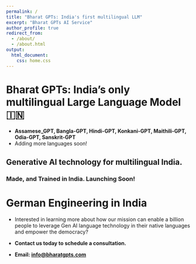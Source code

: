 ```yaml
---
permalink: /
title: "Bharat GPTs: India's first multilingual LLM"
excerpt: "Bharat GPTs AI Service"
author_profile: true
redirect_from: 
  - /about/
  - /about.html
output: 
  html_document:
    css: home.css
---
```


Bharat GPTs: India’s only multilingual Large Language Model 🇮🇳
========

* **Assamese_GPT, Bangla-GPT, Hindi-GPT, Konkani-GPT, Maithili-GPT, Odia-GPT, Sanskrit-GPT**
* Adding more languages soon!

## Generative AI technology for multilingual India.



### Made, and Trained in India. Launching Soon!


German Engineering in India
===

* Interested in learning more about how our mission can enable a billion people to leverage Gen AI language technology in their native languages and empower the democracy? 

* **Contact us today to schedule a consultation.**

* **Email: [info@bharatgpts.com]()**

